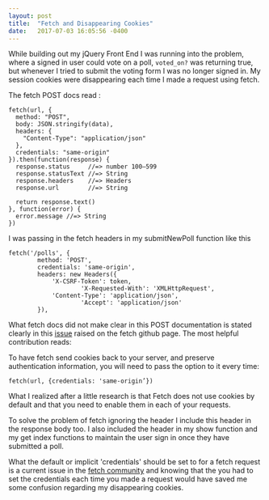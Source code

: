 ```yaml
---
layout: post
title:  "Fetch and Disappearing Cookies"
date:   2017-07-03 16:05:56 -0400
---
```



While building out my jQuery Front End I was running into the problem, where a signed in user could vote on a poll, `voted_on?` was returning true, but whenever I tried to submit the voting form I was no longer signed in. My session cookies were disappearing each time I made a request using fetch. 

The fetch POST docs read :

```
fetch(url, {
  method: "POST",
  body: JSON.stringify(data),
  headers: {
    "Content-Type": "application/json"
  },
  credentials: "same-origin"
}).then(function(response) {
  response.status     //=> number 100–599
  response.statusText //=> String
  response.headers    //=> Headers
  response.url        //=> String

  return response.text()
}, function(error) {
  error.message //=> String
})
```

I was passing in the fetch headers in my submitNewPoll function like this

```
fetch('/polls', {
		method: 'POST',
		credentials: 'same-origin',
		headers: new Headers({
			'X-CSRF-Token': token,
	        		'X-Requested-With': 'XMLHttpRequest',
			'Content-Type': 'application/json',
	        		'Accept': 'application/json'
		}),
```

What fetch docs did not make clear in this POST documentation is stated clearly in this [issue]( https://github.com/github/fetch/issues/163#issuecomment-112180606) raised on the fetch github page. The most helpful contribution reads:

To have fetch send cookies back to your server, and preserve authentication information, you will need to pass the option to it every time:

```
fetch(url, {credentials: 'same-origin’})
```

What I realized after a little research is that Fetch does not use cookies by default and that you need to enable them in each of your requests.

To solve the problem of fetch ignoring the header I include this header in the response body too. I also included the header in my show function and my get index functions to maintain the user sign in once they have submitted a poll. 

What the default or implicit 'credentials' should be set to for a fetch request is a current issue in the [fetch community](https://github.com/github/fetch/pull/56#issuecomment-69113848) 
and knowing that the you had to set the credentials each time you made a request would have saved me some confusion regarding my disappearing cookies.

